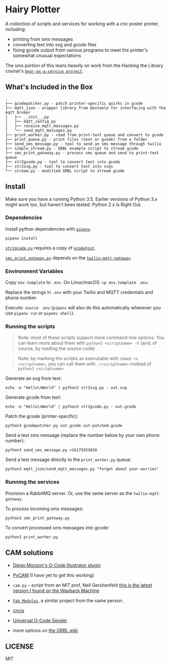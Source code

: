 # Hairy Plotter

A collection of scripts and services for working with a cnc poster printer, including:
- printing from sms messages
- converting text into svg and gcode files
- fixing gcode output from various programs to meet the printer's somewhat unusual expectations

The sms portion of this leans heavily on work from the Hacking the Library course's
[`bear-as-a-service project`](https://github.com/olinlibrary/bear-as-a-service).

## What's Included in the Box

```
.
├── gcodepatcher.py - patch printer-specific quirks in gcode
├── mqtt_json - wrapper library from @osteele for interfacing with the mqtt broker
│   ├── __init__.py
│   ├── mqtt_config.py
│   ├── receive_mqtt_messages.py
│   └── send_mqtt_messages.py
├── print_worker.py - read from print-text queue and convert to gcode
├── print_queue.py - print files (text or gcode) from a folder
├── send_sms_message.py - tool to send an sms message through twilio
├── simple_stream.py - GRBL example script to stream gcode
├── sms_print_gateway.py - process sms queue and send to print-text queue
├── str2gcode.py - tool to convert text into gcode
├── str2svg.py - tool to convert text into svgs
└── stream.py - modified GRBL script to stream gcode
```

## Install

Make sure you have a running Python 3.5. Earlier versions of Python 3.x might
work too, but haven't been tested. Python 2.x is Right Out.

### Dependencies

Install python dependencies with [`pipenv`](https://pipenv.readthedocs.io/en/latest/).
```shell
pipenv install
```

[`str2gcode.py`](str2gcode.py) requires a copy of [`gcodeFont`](https://github.com/misan/gcodeFont).

[`sms_print_gateway.py`](sms_print_gateway.py) depends on the
[`twilio-mqtt-gateway`](https://github.com/olin-build/twilio-mqtt-gateway).

### Environment Variables

Copy `env.template` to `.env`. On Linux/macOS: `cp env.template .env`.

Replace the strings in `.env` with your Twilio and MQTT credentials and phone number.

Execute: `source .env` (`pipenv` will also do this automatically whenever you
use `pipenv run` or `pipenv shell`).

### Running the scripts

> Note: most of these scripts support more command-line options. You can learn
> more about them with `python3 <scriptname> -h` (and, of course, by reading the
> source code)

> Note: by marking the scripts as executable with `chmod +x <scriptname>`, you
> can call them with `./<scriptname>` instead of `python3 <scriptname>`

Generate an svg from text:

`echo -e "Hello\nWorld" | python3 str2svg.py - out.svg`

Generate gcode from text:

`echo -e "Hello\nWorld" | python3 str2gcode.py - out.gcode`

Patch the gcode (printer-specific):

`python3 gcodepatcher.py out.gcode out-patched.gcode`

Send a test sms message (replace the number below by your own phone number):

`python3 send_sms_message.py +16175551010`

Send a test message directly to the `print_worker.py` queue:

`python3 mqtt_json/send_mqtt_messages.py "forget about your worries"`

### Running the services

Provision a RabbitMQ server. Or, use the same server as the `twilio-mqtt-gateway`.

To process incoming sms messages:
```
python3 sms_print_gateway.py
```

To convert processed sms messages into gcode:
```
python3 print_worker.py
```

## CAM solutions

- [Diego Monzon's G-Code Illustrator plugin](https://diegomonzon.com/illustrator-to-gcode/)
- [PyCAM](https://github.com/SebKuzminsky/pycam) (I have yet to get this working)
- `cam.py` - script from an MIT prof, Neil Gershenfeld [this is the latest version I found on the Wayback Machine](https://web.archive.org/web/20110829105018/http://web.media.mit.edu/~neilg/fab/dist/cam.py)
- [`Fab Modules`](https://github.com/FabModules/fabmodules-html5), a similar project from the same person.

- [cncjs](https://cnc.js.org/)
- [Universal G-Code Sender](https://github.com/winder/Universal-G-Code-Sender)
- more options on [the GRBL wiki](https://github.com/gnea/grbl/wiki/Using-Grbl#how-to-stream-g-code-programs-to-grbl)

## LICENSE

MIT
